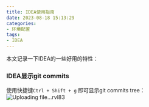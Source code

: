 ```yaml
---
title: IDEA使用指南
date: 2023-08-18 15:13:29
categories:
- 环境配置
tags:
- IDEA
---
```

本文记录一下IDEA的一些好用的特性：
<!--more-->

### IDEA显示git commits
使用快捷键`Ctrl + Shift + g` 即可显示git commits tree：
![Uploading file...rvl83]()


